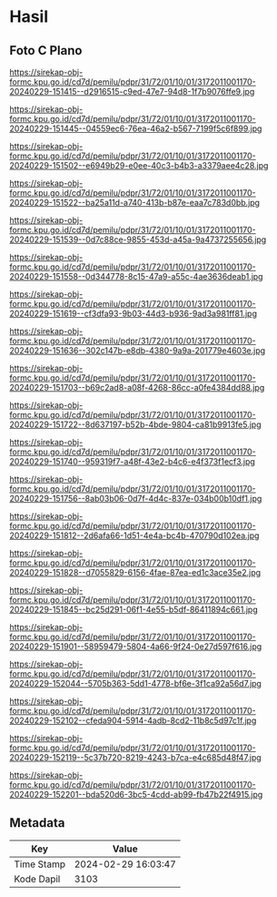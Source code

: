 # Hasil

## Foto C Plano

https://sirekap-obj-formc.kpu.go.id/cd7d/pemilu/pdpr/31/72/01/10/01/3172011001170-20240229-151415--d2916515-c9ed-47e7-94d8-1f7b9076ffe9.jpg

https://sirekap-obj-formc.kpu.go.id/cd7d/pemilu/pdpr/31/72/01/10/01/3172011001170-20240229-151445--04559ec6-76ea-46a2-b567-7199f5c6f899.jpg

https://sirekap-obj-formc.kpu.go.id/cd7d/pemilu/pdpr/31/72/01/10/01/3172011001170-20240229-151502--e6949b29-e0ee-40c3-b4b3-a3379aee4c28.jpg

https://sirekap-obj-formc.kpu.go.id/cd7d/pemilu/pdpr/31/72/01/10/01/3172011001170-20240229-151522--ba25a11d-a740-413b-b87e-eaa7c783d0bb.jpg

https://sirekap-obj-formc.kpu.go.id/cd7d/pemilu/pdpr/31/72/01/10/01/3172011001170-20240229-151539--0d7c88ce-9855-453d-a45a-9a4737255656.jpg

https://sirekap-obj-formc.kpu.go.id/cd7d/pemilu/pdpr/31/72/01/10/01/3172011001170-20240229-151558--0d344778-8c15-47a9-a55c-4ae3636deab1.jpg

https://sirekap-obj-formc.kpu.go.id/cd7d/pemilu/pdpr/31/72/01/10/01/3172011001170-20240229-151619--cf3dfa93-9b03-44d3-b936-9ad3a981ff81.jpg

https://sirekap-obj-formc.kpu.go.id/cd7d/pemilu/pdpr/31/72/01/10/01/3172011001170-20240229-151636--302c147b-e8db-4380-9a9a-201779e4603e.jpg

https://sirekap-obj-formc.kpu.go.id/cd7d/pemilu/pdpr/31/72/01/10/01/3172011001170-20240229-151703--b69c2ad8-a08f-4268-86cc-a0fe4384dd88.jpg

https://sirekap-obj-formc.kpu.go.id/cd7d/pemilu/pdpr/31/72/01/10/01/3172011001170-20240229-151722--8d637197-b52b-4bde-9804-ca81b9913fe5.jpg

https://sirekap-obj-formc.kpu.go.id/cd7d/pemilu/pdpr/31/72/01/10/01/3172011001170-20240229-151740--959319f7-a48f-43e2-b4c6-e4f373f1ecf3.jpg

https://sirekap-obj-formc.kpu.go.id/cd7d/pemilu/pdpr/31/72/01/10/01/3172011001170-20240229-151756--8ab03b06-0d7f-4d4c-837e-034b00b10df1.jpg

https://sirekap-obj-formc.kpu.go.id/cd7d/pemilu/pdpr/31/72/01/10/01/3172011001170-20240229-151812--2d6afa66-1d51-4e4a-bc4b-470790d102ea.jpg

https://sirekap-obj-formc.kpu.go.id/cd7d/pemilu/pdpr/31/72/01/10/01/3172011001170-20240229-151828--d7055829-6156-4fae-87ea-ed1c3ace35e2.jpg

https://sirekap-obj-formc.kpu.go.id/cd7d/pemilu/pdpr/31/72/01/10/01/3172011001170-20240229-151845--bc25d291-06f1-4e55-b5df-86411894c661.jpg

https://sirekap-obj-formc.kpu.go.id/cd7d/pemilu/pdpr/31/72/01/10/01/3172011001170-20240229-151901--58959479-5804-4a66-9f24-0e27d597f616.jpg

https://sirekap-obj-formc.kpu.go.id/cd7d/pemilu/pdpr/31/72/01/10/01/3172011001170-20240229-152044--5705b363-5dd1-4778-bf6e-3f1ca92a56d7.jpg

https://sirekap-obj-formc.kpu.go.id/cd7d/pemilu/pdpr/31/72/01/10/01/3172011001170-20240229-152102--cfeda904-5914-4adb-8cd2-11b8c5d97c1f.jpg

https://sirekap-obj-formc.kpu.go.id/cd7d/pemilu/pdpr/31/72/01/10/01/3172011001170-20240229-152119--5c37b720-8219-4243-b7ca-e4c685d48f47.jpg

https://sirekap-obj-formc.kpu.go.id/cd7d/pemilu/pdpr/31/72/01/10/01/3172011001170-20240229-152201--bda520d6-3bc5-4cdd-ab99-fb47b22f4915.jpg


## Metadata

| Key        | Value               |
| ---------- | ------------------- |
| Time Stamp | 2024-02-29 16:03:47 |
| Kode Dapil | 3103                |



